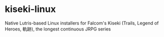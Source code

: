 # kiseki-linux
Native Lutris-based Linux installers for Falcom's Kiseki (Trails, Legend of Heroes, 軌跡), the longest continuous JRPG series
